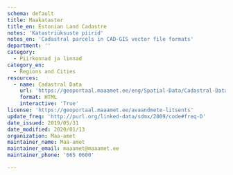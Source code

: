 ```yaml
---
schema: default
title: Maakataster 
title_en: Estonian Land Cadastre
notes: 'Katastriüksuste piirid'
notes_en: 'Cadastral parcels in CAD-GIS vector file formats'
department: ''
category:
  - Piirkonnad ja linnad
category_en:
  - Regions and Cities
resources:
  - name: Cadastral Data
    url: 'https://geoportaal.maaamet.ee/eng/Spatial-Data/Cadastral-Data-p310.html'
    format: HTML
    interactive: 'True'
license: 'https://geoportaal.maaamet.ee/avaandmete-litsents'
update_freq: 'http://purl.org/linked-data/sdmx/2009/code#freq-D'
date_issued: 2019/05/31
date_modified: 2020/01/13
organization: Maa-amet
maintainer_name: Maa-amet
maintainer_email: maaamet@maaamet.ee
maintainer_phone: '665 0600'

---
```

